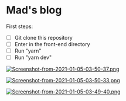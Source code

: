 <h1>Mad's blog</h1>

First steps:

- [ ] Git clone this repository
- [ ] Enter in the front-end directory
- [ ] Run "yarn"
- [ ] Run "yarn dev"

[![Screenshot-from-2021-01-05-03-50-37.png](https://i.postimg.cc/L4GJsvxR/Screenshot-from-2021-01-05-03-50-37.png)](https://postimg.cc/pyYWGQN1)

[![Screenshot-from-2021-01-05-03-50-33.png](https://i.postimg.cc/pLbRw6qh/Screenshot-from-2021-01-05-03-50-33.png)](https://postimg.cc/3dBspnMY)

[![Screenshot-from-2021-01-05-03-49-40.png](https://i.postimg.cc/3RDLQnLN/Screenshot-from-2021-01-05-03-49-40.png)](https://postimg.cc/wyg5hcYY)
